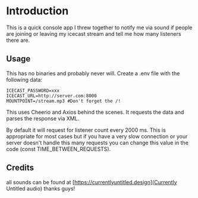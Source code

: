 # Introduction

This is a quick console app I threw together to notify me via sound if people are joining or leaving my icecast stream and tell me how many listeners there are.

## Usage

This has no binaries and probably never will. Create a .env file with the following data:

```.env
ICECAST_PASSWORD=xxx
ICECAST_URL=http://server.com:8000
MOUNTPOINT=/stream.mp3 #Don't forget the /!
```

This uses Cheerio and Axios behind the scenes. It requests the data and parses the response via XML.

By default it will request for listener count every 2000 ms. This is appropriate for most cases but if you have a very slow connection or your server doesn't handle this many requests you can change this value in the code (const TIME_BETWEEN_REQUESTS).

## Credits

all sounds can be found at [https://currentlyuntitled.design](Currently Untitled audio) thanks guys!
